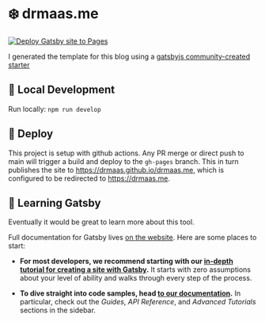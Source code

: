 # :snowflake: drmaas.me

[![Deploy Gatsby site to Pages](https://github.com/drmaas/drmaas.me/actions/workflows/build-and-deploy.yml/badge.svg?branch=main)](https://github.com/drmaas/drmaas.me/actions/workflows/build-and-deploy.yml)

I generated the template for this blog using a [gatsbyjs community-created starter](https://www.gatsbyjs.com/starters/gatsbyjs/gatsby-starter-blog/)

## :dizzy: Local Development

Run locally: `npm run develop`

## :rocket: Deploy

This project is setup with github actions. Any PR merge or direct push to main will trigger a build and deploy to the `gh-pages` branch. This in turn publishes the site to https://drmaas.github.io/drmaas.me, which is configured to be redirected to https://drmaas.me.

## :school: Learning Gatsby

Eventually it would be great to learn more about this tool.

Full documentation for Gatsby lives [on the website](https://www.gatsbyjs.com/). Here are some places to start:

- **For most developers, we recommend starting with our [in-depth tutorial for creating a site with Gatsby](https://www.gatsbyjs.com/docs/tutorial/getting-started/).** It starts with zero assumptions about your level of ability and walks through every step of the process.

- **To dive straight into code samples, head [to our documentation](https://www.gatsbyjs.com/docs/).** In particular, check out the _Guides_, _API Reference_, and _Advanced Tutorials_ sections in the sidebar.



